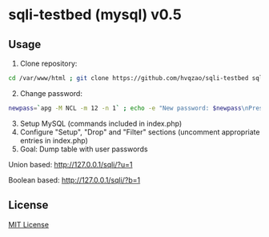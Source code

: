 # sqli-testbed (mysql) v0.5

## Usage

1) Clone repository:
```sh
cd /var/www/html ; git clone https://github.com/hvqzao/sqli-testbed sqli
```
2) Change password:
```sh
newpass=`apg -M NCL -m 12 -n 1` ; echo -e "New password: $newpass\nPress Enter to proceed, ^C to cancel." ; read ; sed -i "s/zoacUtOvee/$newpass/g" index.php
```
3) Setup MySQL (commands included in index.php)
4) Configure "Setup", "Drop" and "Filter" sections (uncomment appropriate entries in index.php)
5) Goal: Dump table with user passwords

Union based:
http://127.0.0.1/sqli/?u=1
    
Boolean based:
http://127.0.0.1/sqli/?b=1

## License

[MIT License](https://github.com/twbs/bootstrap/blob/master/LICENSE)

